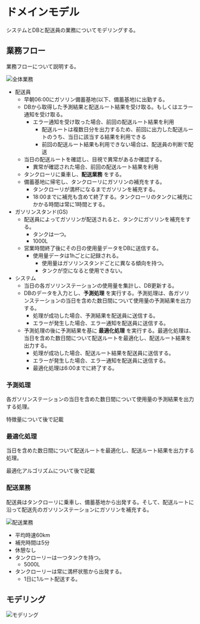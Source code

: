 # ドメインモデル
システムとDBと配送員の業務についてモデリングする。


## 業務フロー
業務フローについて説明する。

![全体業務](all_operation.drawio)

- 配送員
    - 早朝06:00にガソリン備蓄基地(以下、備蓄基地)に出勤する。
    - DBから取得した予測結果と配送ルート結果を受け取る。もしくはエラー通知を受け取る。
        - エラー通知を受け取った場合、前回の配送ルート結果を利用
            - 配送ルートは複数日分を出力するため、前回に出力した配送ルートのうち、当日に該当する結果を利用できる
            - 前回の配送ルート結果も利用できない場合は、配送員の判断で配送
    - 当日の配送ルートを確認し、目視で異常があるか確認する。
        - 異常が確認された場合、前回の配送ルート結果を利用
    - タンクローリに乗車し、__配送業務__ をする。
    - 備蓄基地に帰宅し、タンクローリにガソリンの補充をする。
        - タンクローリが満杯になるまでガソリンを補充する。
        - 18:00までに補充も含めて終了する。タンクローリのタンクに補充にかかる時間は常に1時間とする。
- ガソリンスタンド(GS)
    - 配送員によってガソリンが配送されると、タンクにガソリンを補充をする。
        - タンクは一つ。
        - 1000L
    - 営業時間終了後にその日の使用量データをDBに送信する。
        - 使用量データは1hごとに記録される。
            - 使用量はガソリンスタンドごとに異なる傾向を持つ。
            - タンクが空になると使用できない。
- システム
    - 当日の各ガソリンステーションの使用量を集計し、DB更新する。
    - DBのデータを入力とし、__予測処理__ を実行する。予測処理は、各ガソリンステーションの当日を含めた数日間について使用量の予測結果を出力する。
        - 処理が成功した場合、予測結果を配送員に送信する。
        - エラーが発生した場合、エラー通知を配送員に送信する。
    - 予測処理の後に予測結果を基に __最適化処理__ を実行する。最適化処理は、当日を含めた数日間について配送ルートを最適化し、配送ルート結果を出力する。
        - 処理が成功した場合、配送ルート結果を配送員に送信する。
        - エラーが発生した場合、エラー通知を配送員に送信する。
        - 最適化処理は6:00までに終了する。

### 予測処理
各ガソリンステーションの当日を含めた数日間について使用量の予測結果を出力する処理。

特徴量について後で記載

### 最適化処理
当日を含めた数日間について配送ルートを最適化し、配送ルート結果を出力する処理。

最適化アルゴリズムについて後で記載

### 配送業務
配送員はタンクローリに乗車し、備蓄基地から出発する。そして、配送ルートに沿って配送先のガソリンステーションにガソリンを補充する。

![配送業務](delivery_operation.drawio)

- 平均時速60km
- 補充時間は5分
- 休憩なし
- タンクローリーは一つタンクを持つ。
    - 5000L
- タンクローリーは常に満杯状態から出発する。
    - 1日に1ルート配送する。



## モデリング

![モデリング](modeling.drawio)